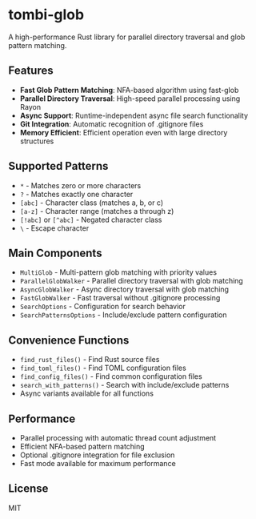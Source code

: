 # tombi-glob

A high-performance Rust library for parallel directory traversal and glob pattern matching.

## Features

- **Fast Glob Pattern Matching**: NFA-based algorithm using fast-glob
- **Parallel Directory Traversal**: High-speed parallel processing using Rayon
- **Async Support**: Runtime-independent async file search functionality
- **Git Integration**: Automatic recognition of .gitignore files
- **Memory Efficient**: Efficient operation even with large directory structures

## Supported Patterns

- `*` - Matches zero or more characters
- `?` - Matches exactly one character
- `[abc]` - Character class (matches a, b, or c)
- `[a-z]` - Character range (matches a through z)
- `[!abc]` or `[^abc]` - Negated character class
- `\` - Escape character

## Main Components

- `MultiGlob` - Multi-pattern glob matching with priority values
- `ParallelGlobWalker` - Parallel directory traversal with glob matching
- `AsyncGlobWalker` - Async directory traversal with glob matching
- `FastGlobWalker` - Fast traversal without .gitignore processing
- `SearchOptions` - Configuration for search behavior
- `SearchPatternsOptions` - Include/exclude pattern configuration

## Convenience Functions

- `find_rust_files()` - Find Rust source files
- `find_toml_files()` - Find TOML configuration files
- `find_config_files()` - Find common configuration files
- `search_with_patterns()` - Search with include/exclude patterns
- Async variants available for all functions

## Performance

- Parallel processing with automatic thread count adjustment
- Efficient NFA-based pattern matching
- Optional .gitignore integration for file exclusion
- Fast mode available for maximum performance

## License

MIT
